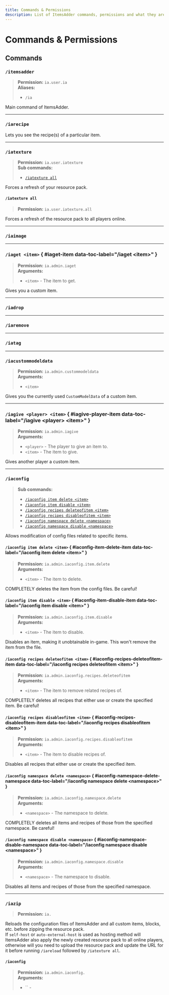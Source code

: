 ```yaml
---
title: Commands & Permissions
description: List of ItemsAdder commands, permissions and what they are used for.
---
```


# Commands & Permissions

## Commands

### `/itemsadder`

> **Permission:** `ia.user.ia`  
> **Aliases:**
>
> - `/ia`

Main command of ItemsAdder.

----

### `/iarecipe`

Lets you see the recipe(s) of a particular item.

----

### `/iatexture`

> **Permission:** `ia.user.iatexture`  
> **Sub commands:**
> 
> - [`/iatexture all`](#iatexture-all)

Forces a refresh of your resource pack.

#### `/iatexture all`

> **Permission:** `ia.user.iatexture.all`

Forces a refresh of the resource pack to all players online.

----

### `/iaimage`

----

### `/iaget <item>` { #iaget-item data-toc-label="/iaget &lt;item&gt;" }

> **Permission:** `ia.admin.iaget`  
> **Arguments:**
> 
> - `<item>` - The item to get.

Gives you a custom item.

----

### `/iadrop`


----

### `/iaremove`


----

### `/iatag`


----

### `/iacustommodeldata`

> **Permission:** `ia.admin.custommodeldata`  
> **Arguments:**
> 
> - `<item>`

Gives you the currently used `CustomModelData` of a custom item.

----

### `/iagive <player> <item>` { #iagive-player-item data-toc-label="/iagive &lt;player&gt; &lt;item&gt;" }

> **Permission:** `ia.admin.iagive`  
> **Arguments:**
> 
> - `<player>` - The player to give an item to.
> - `<item>` - The item to give.

Gives another player a custom item.

----

### `/iaconfig`

> **Sub commands:**
> 
> - [`/iaconfig item delete <item>`](#iaconfig-item-delete-item)
> - [`/iaconfig item disable <item>`](#iaconfig-item-disable-item)
> - [`/iaconfig recipes deleteofitem <item>`](#iaconfig-recipes-deleteofitem-item)
> - [`/iaconfig recipes disableofitem <item>`](#iaconfig-recipes-disableofitem-item)
> - [`/iaconfig namespace delete <namespace>`](#iaconfig-namespace-delete-namespace)
> - [`/iaconfig namespace disable <namespace>`](#iaconfig-namespace-disable-namespace)

Allows modification of config files related to specific items.

#### `/iaconfig item delete <item>` { #iaconfig-item-delete-item data-toc-label="/iaconfig item delete &lt;item&gt;" }

> **Permission:** `ia.admin.iaconfig.item.delete`  
> **Arguments:**
> 
> - `<item>` - The item to delete.

COMPLETELY deletes the item from the config files. Be careful!

#### `/iaconfig item disable <item>` { #iaconfig-item-disable-item data-toc-label="/iaconfig item disable &lt;item&gt;" }

> **Permission:** `ia.admin.iaconfig.item.disable`  
> **Arguments:**
> 
> - `<item>` - The item to disable.

Disables an item, making it unobtainable in-game. This won't remove the item from the file.

#### `/iaconfig recipes deleteofitem <item>` { #iaconfig-recipes-deleteofitem-item data-toc-label="/iaconfig recipes deleteofitem &lt;item&gt;" }

> **Permission:** `ia.admin.iaconfig.recipes.deleteofitem`  
> **Arguments:**
> 
> - `<item>` - The item to remove related recipes of.

COMPLETELY deletes all recipes that either use or create the specified item. Be careful!

#### `/iaconfig recipes disableofitem <item>` { #iaconfig-recipes-disableofitem-item data-toc-label="/iaconfig recipes disableofitem &lt;item&gt;" }

> **Permission:** `ia.admin.iaconfig.recipes.disableofitem`  
> **Arguments:**
> 
> - `<item>` - The item to disable recipes of.

Disables all recipes that either use or create the specified item.

#### `/iaconfig namespace delete <namespace>` { #iaconfig-namespace-delete-namespace data-toc-label="/iaconfig namespace delete &lt;namespace&gt;" }

> **Permission:** `ia.admin.iaconfig.namespace.delete`  
> **Arguments:**
> 
> - `<namespace>` - The namespace to delete.

COMPLETELY deletes all items and recipes of those from the specified namespace. Be careful!

#### `/iaconfig namespace disable <namespace>` { #iaconfig-namespace-disable-namespace data-toc-label="/iaconfig namespace disable &lt;namespace&gt;" }

> **Permission:** `ia.admin.iaconfig.namespace.disable`  
> **Arguments:**
> 
> - `<namespace>` - The namespace to disable.

Disables all items and recipes of those from the specified namespace.

----

### `/iazip`

> **Permission:** `ia.`

Reloads the configuration files of ItemsAdder and all custom items, blocks, etc. before zipping the resource pack.  
If `self-host` or `auto-external-host` is used as hosting method will ItemsAdder also apply the newly created resource pack to all online players, otherwise will you need to upload the resource pack and update the URL for it before running `/iareload` followed by `/iatexture all`.

#### `/iaconfig `

> **Permission:** `ia.admin.iaconfig.`  
> **Arguments:**
> 
> - `` - 